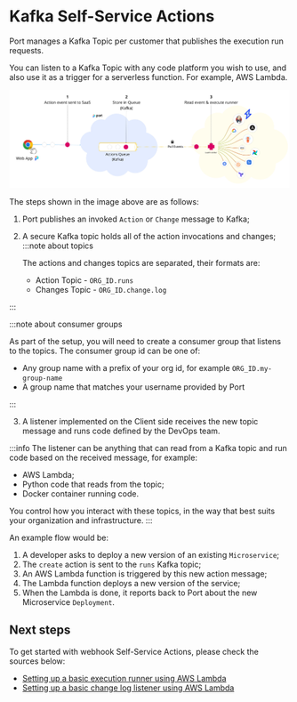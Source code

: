 # Kafka Self-Service Actions

Port manages a Kafka Topic per customer that publishes the execution run requests.

You can listen to a Kafka Topic with any code platform you wish to use, and also use it as a trigger for a serverless function. For example, AWS Lambda.

![Port Kafka Architecture](../../../../static/img/self-service-actions/portKafkaArchitecture.jpg)

The steps shown in the image above are as follows:

1. Port publishes an invoked `Action` or `Change` message to Kafka;
2. A secure Kafka topic holds all of the action invocations and changes;
   :::note about topics

   The actions and changes topics are separated, their formats are:

   - Action Topic - `ORG_ID.runs`
   - Changes Topic - `ORG_ID.change.log`

:::

:::note about consumer groups

As part of the setup, you will need to create a consumer group that listens to the topics. The consumer group id can be one of:

- Any group name with a prefix of your org id, for example `ORG_ID.my-group-name`
- A group name that matches your username provided by Port

:::

3. A listener implemented on the Client side receives the new topic message and runs code defined by the DevOps team.

:::info
The listener can be anything that can read from a Kafka topic and run code based on the received message, for example:

- AWS Lambda;
- Python code that reads from the topic;
- Docker container running code.

You control how you interact with these topics, in the way that best suits your organization and infrastructure.
:::

An example flow would be:

1. A developer asks to deploy a new version of an existing `Microservice`;
2. The `create` action is sent to the `runs` Kafka topic;
3. An AWS Lambda function is triggered by this new action message;
4. The Lambda function deploys a new version of the service;
5. When the Lambda is done, it reports back to Port about the new Microservice `Deployment`.

## Next steps

To get started with webhook Self-Service Actions, please check the sources below:

- [Setting up a basic execution runner using AWS Lambda](./examples/execution-basic-runner-using-aws-lambda.md)
- [Setting up a basic change log listener using AWS Lambda](./examples/changelog-basic-change-listener-using-aws-lambda.md)
